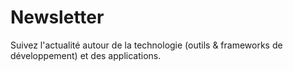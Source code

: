 # Newsletter
Suivez l'actualité autour de la technologie (outils &amp; frameworks de développement) et des applications.

